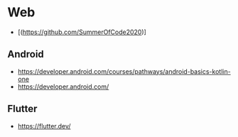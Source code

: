 # Web
- [(https://github.com/SummerOfCode2020)]

## Android
- https://developer.android.com/courses/pathways/android-basics-kotlin-one
- https://developer.android.com/

## Flutter
- https://flutter.dev/
